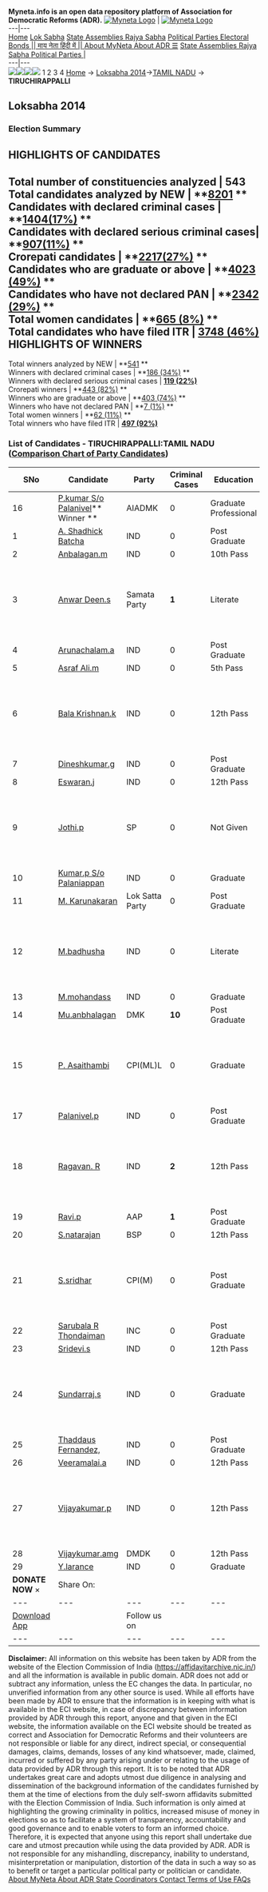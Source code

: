 **Myneta.info is an open data repository platform of Association for Democratic Reforms (ADR).**
[![Myneta Logo](https://www.myneta.info/lib/img/myneta-logo.png)](https://www.myneta.info/) | [![Myneta Logo](https://www.myneta.info/lib/img/adr-logo.png)](https://adrindia.org)  
---|---  
[Home](https://www.myneta.info/) [Lok Sabha](https://www.myneta.info/#ls "Lok Sabha") [ State Assemblies ](https://www.myneta.info/#sa "State Assemblies") [Rajya Sabha](https://www.myneta.info/#rs "Rajya Sabha") [Political Parties ](https://www.myneta.info/party "Political Parties") [ Electoral Bonds ](https://www.myneta.info/electoral_bonds "Electoral Bonds") [ || माय नेता हिंदी में || ](https://translate.google.co.in/translate?prev=hp&hl=en&js=y&u=www.myneta.info&sl=en&tl=hi&history_state0=) [ About MyNeta ](https://adrindia.org/content/about-myneta) [ About ADR ](https://adrindia.org/about-adr/who-we-are) [☰](javascript:void\(0\))
[ State Assemblies ](https://www.myneta.info/#sa "State Assemblies") [ Rajya Sabha ](https://www.myneta.info/#rs "Rajya Sabha") [ Political Parties ](https://www.myneta.info/party "Political Parties")
|   
---|---  
![](https://www.myneta.info/lib/img/banner/banner-1.png)![](https://www.myneta.info/lib/img/banner/banner-2.png)![](https://www.myneta.info/lib/img/banner/banner-3.png)![](https://www.myneta.info/lib/img/banner/banner-4.png)
1  2  3  4 
[Home](https://www.myneta.info/) → [Loksabha 2014](https://www.myneta.info/ls2014/)→[TAMIL NADU](https://www.myneta.info/ls2014/index.php?action=show_constituencies&state_id=22) → **TIRUCHIRAPPALLI**
### 
## Loksabha 2014
###  Election Summary 
HIGHLIGHTS OF CANDIDATES  
---  
Total number of constituencies analyzed |  543   
Total candidates analyzed by NEW | **[8201](https://www.myneta.info/ls2014/index.php?action=summary&subAction=candidates_analyzed&sort=candidate#summary) **  
Candidates with declared criminal cases | **[1404(17%)](https://www.myneta.info/ls2014/index.php?action=summary&subAction=crime&sort=candidate#summary) **  
Candidates with declared serious criminal cases| **[907(11%)](https://www.myneta.info/ls2014/index.php?action=summary&subAction=serious_crime&sort=candidate#summary) **  
Crorepati candidates | **[2217(27%)](https://www.myneta.info/ls2014/index.php?action=summary&subAction=crorepati&sort=candidate#summary) **  
Candidates who are graduate or above | **[4023 (49%)](https://www.myneta.info/ls2014/index.php?action=summary&subAction=education&sort=candidate#summary) **  
Candidates who have not declared PAN | **[2342 (29%)](https://www.myneta.info/ls2014/index.php?action=summary&subAction=without_pan&sort=candidate#summary) **  
Total women candidates | **[665 (8%)](https://www.myneta.info/ls2014/index.php?action=summary&subAction=women_candidate&sort=candidate#summary) **  
Total candidates who have filed ITR | [**3748 (46%)**](https://www.myneta.info/ls2014/index.php?action=summary&subAction=filed_itr&sort=candidate#summary)  
HIGHLIGHTS OF WINNERS  
---  
Total winners analyzed by NEW | **[541](https://www.myneta.info/ls2014/index.php?action=summary&subAction=winner_analyzed&sort=candidate#summary) **  
Winners with declared criminal cases | **[186 (34%)](https://www.myneta.info/ls2014/index.php?action=summary&subAction=winner_crime&sort=candidate#summary) **  
Winners with declared serious criminal cases | **[119 (22%)](https://www.myneta.info/ls2014/index.php?action=summary&subAction=winner_serious_crime&sort=candidate#summary)**  
Crorepati winners | **[443 (82%)](https://www.myneta.info/ls2014/index.php?action=summary&subAction=winner_crorepati&sort=candidate#summary) **  
Winners who are graduate or above | **[403 (74%)](https://www.myneta.info/ls2014/index.php?action=summary&subAction=winner_education&sort=candidate#summary) **  
Winners who have not declared PAN | **[7 (1%)](https://www.myneta.info/ls2014/index.php?action=summary&subAction=winner_without_pan&sort=candidate#summary) **  
Total women winners | **[62 (11%)](https://www.myneta.info/ls2014/index.php?action=summary&subAction=winner_women&sort=candidate#summary) **  
Total winners who have filed ITR | [**497 (92%)**](https://www.myneta.info/ls2014/index.php?action=summary&subAction=winner_filed_itr&sort=candidate#summary)  
### List of Candidates - TIRUCHIRAPPALLI:TAMIL NADU ([Comparison Chart of Party Candidates](https://www.myneta.info/ls2014/comparisonchart.php?constituency_id=496))
SNo | Candidate| Party| Criminal Cases| Education| Age| Total Assets| Liabilities  
---|---|---|---|---|---|---|---  
16  | [P.kumar S/o Palanivel](https://www.myneta.info/ls2014/candidate.php?candidate_id=3952)** Winner ** | AIADMK | 0 | Graduate Professional| 42 | Rs 1,85,22,597 ~ 1 Crore+ | Rs 19,17,891 ~ 19 Lacs+  
1  | [A. Shadhick Batcha](https://www.myneta.info/ls2014/candidate.php?candidate_id=4341) | IND | 0 | Post Graduate| 42 | Rs 7,52,760 ~ 7 Lacs+ | Rs 7,00,000 ~ 7 Lacs+  
2  | [Anbalagan.m](https://www.myneta.info/ls2014/candidate.php?candidate_id=7443) | IND | 0 | 10th Pass| 50 | Rs 12,76,450 ~ 12 Lacs+ | Rs 1,90,000 ~ 1 Lacs+  
3  | [Anwar Deen.s](https://www.myneta.info/ls2014/candidate.php?candidate_id=7439) | Samata Party | **1** | Literate| 37 | ![](https://myneta.info/image_v2.php?myneta_folder=ls2014&candidate_id=7439&col=ta) | ![](https://myneta.info/image_v2.php?myneta_folder=ls2014&candidate_id=7439&col=lia)  
4  | [Arunachalam.a](https://www.myneta.info/ls2014/candidate.php?candidate_id=7442) | IND | 0 | Post Graduate| 40 | Rs 5,70,200 ~ 5 Lacs+ | Rs 0 ~   
5  | [Asraf Ali.m](https://www.myneta.info/ls2014/candidate.php?candidate_id=7444) | IND | 0 | 5th Pass| 39 | Rs 17,36,907 ~ 17 Lacs+ | Rs 5,10,000 ~ 5 Lacs+  
6  | [Bala Krishnan.k](https://www.myneta.info/ls2014/candidate.php?candidate_id=7450) | IND | 0 | 12th Pass| 51 | ![](https://myneta.info/image_v2.php?myneta_folder=ls2014&candidate_id=7450&col=ta) | ![](https://myneta.info/image_v2.php?myneta_folder=ls2014&candidate_id=7450&col=lia)  
7  | [Dineshkumar.g](https://www.myneta.info/ls2014/candidate.php?candidate_id=7452) | IND | 0 | Post Graduate| 27 | Rs 63,79,498 ~ 63 Lacs+ | Rs 17,73,000 ~ 17 Lacs+  
8  | [Eswaran.j](https://www.myneta.info/ls2014/candidate.php?candidate_id=7446) | IND | 0 | 12th Pass| 31 | Rs 41,000 ~ 41 Thou+ | Rs 0 ~   
9  | [Jothi.p](https://www.myneta.info/ls2014/candidate.php?candidate_id=7441) | SP | 0 | Not Given| 47 | ![](https://myneta.info/image_v2.php?myneta_folder=ls2014&candidate_id=7441&col=ta) | ![](https://myneta.info/image_v2.php?myneta_folder=ls2014&candidate_id=7441&col=lia)  
10  | [Kumar.p S/o Palaniappan](https://www.myneta.info/ls2014/candidate.php?candidate_id=7455) | IND | 0 | Graduate| 40 | Rs 10,90,000 ~ 10 Lacs+ | Rs 1,55,000 ~ 1 Lacs+  
11  | [M. Karunakaran](https://www.myneta.info/ls2014/candidate.php?candidate_id=4344) | Lok Satta Party | 0 | Post Graduate| 45 | Rs 73,19,600 ~ 73 Lacs+ | Rs 0 ~   
12  | [M.badhusha](https://www.myneta.info/ls2014/candidate.php?candidate_id=4044) | IND | 0 | Literate| 29 | ![](https://myneta.info/image_v2.php?myneta_folder=ls2014&candidate_id=4044&col=ta) | ![](https://myneta.info/image_v2.php?myneta_folder=ls2014&candidate_id=4044&col=lia)  
13  | [M.mohandass](https://www.myneta.info/ls2014/candidate.php?candidate_id=3951) | IND | 0 | Graduate| 62 | Rs 2,16,87,000 ~ 2 Crore+ | Rs 27,45,000 ~ 27 Lacs+  
14  | [Mu.anbhalagan](https://www.myneta.info/ls2014/candidate.php?candidate_id=3949) | DMK | **10** | Post Graduate| 58 | Rs 7,82,17,356 ~ 7 Crore+ | Rs 1,29,64,048 ~ 1 Crore+  
15  | [P. Asaithambi](https://www.myneta.info/ls2014/candidate.php?candidate_id=4343) | CPI(ML)L | 0 | Graduate| 42 | ![](https://myneta.info/image_v2.php?myneta_folder=ls2014&candidate_id=4343&col=ta) | ![](https://myneta.info/image_v2.php?myneta_folder=ls2014&candidate_id=4343&col=lia)  
17  | [Palanivel.p](https://www.myneta.info/ls2014/candidate.php?candidate_id=7451) | IND | 0 | Post Graduate| 45 | Rs 2,49,53,196 ~ 2 Crore+ | Rs 1,64,07,645 ~ 1 Crore+  
18  | [Ragavan. R](https://www.myneta.info/ls2014/candidate.php?candidate_id=7445) | IND | **2** | 12th Pass| 57 | ![](https://myneta.info/image_v2.php?myneta_folder=ls2014&candidate_id=7445&col=ta) | ![](https://myneta.info/image_v2.php?myneta_folder=ls2014&candidate_id=7445&col=lia)  
19  | [Ravi.p](https://www.myneta.info/ls2014/candidate.php?candidate_id=7440) | AAP | **1** | Post Graduate| 59 | Rs 1,37,774 ~ 1 Lacs+ | Rs 81,869 ~ 81 Thou+  
20  | [S.natarajan](https://www.myneta.info/ls2014/candidate.php?candidate_id=4043) | BSP | 0 | 12th Pass| 63 | Rs 65,85,500 ~ 65 Lacs+ | Rs 10,50,000 ~ 10 Lacs+  
21  | [S.sridhar](https://www.myneta.info/ls2014/candidate.php?candidate_id=4045) | CPI(M) | 0 | Post Graduate| 55 | ![](https://myneta.info/image_v2.php?myneta_folder=ls2014&candidate_id=4045&col=ta) | ![](https://myneta.info/image_v2.php?myneta_folder=ls2014&candidate_id=4045&col=lia)  
22  | [Sarubala R Thondaiman](https://www.myneta.info/ls2014/candidate.php?candidate_id=7437) | INC | 0 | Post Graduate| 55 | Rs 57,07,72,432 ~ 57 Crore+ | Rs 15,13,575 ~ 15 Lacs+  
23  | [Sridevi.s](https://www.myneta.info/ls2014/candidate.php?candidate_id=7447) | IND | 0 | 12th Pass| 38 | Rs 7,35,000 ~ 7 Lacs+ | Rs 0 ~   
24  | [Sundarraj.s](https://www.myneta.info/ls2014/candidate.php?candidate_id=7454) | IND | 0 | Graduate| 55 | ![](https://myneta.info/image_v2.php?myneta_folder=ls2014&candidate_id=7454&col=ta) | ![](https://myneta.info/image_v2.php?myneta_folder=ls2014&candidate_id=7454&col=lia)  
25  | [Thaddaus Fernandez,](https://www.myneta.info/ls2014/candidate.php?candidate_id=7453) | IND | 0 | Post Graduate| 62 | Rs 58,41,080 ~ 58 Lacs+ | Rs 0 ~   
26  | [Veeramalai.a](https://www.myneta.info/ls2014/candidate.php?candidate_id=7448) | IND | 0 | 12th Pass| 42 | Rs 33,56,000 ~ 33 Lacs+ | Rs 0 ~   
27  | [Vijayakumar.p](https://www.myneta.info/ls2014/candidate.php?candidate_id=7449) | IND | 0 | 12th Pass| 36 | ![](https://myneta.info/image_v2.php?myneta_folder=ls2014&candidate_id=7449&col=ta) | ![](https://myneta.info/image_v2.php?myneta_folder=ls2014&candidate_id=7449&col=lia)  
28  | [Vijaykumar.amg](https://www.myneta.info/ls2014/candidate.php?candidate_id=7438) | DMDK | 0 | 12th Pass| 47 | Rs 11,91,79,136 ~ 11 Crore+ | Rs 1,73,55,409 ~ 1 Crore+  
29  | [Y.larance](https://www.myneta.info/ls2014/candidate.php?candidate_id=3948) | IND | 0 | Graduate| 39 | Rs 31,97,000 ~ 31 Lacs+ | Rs 2,50,000 ~ 2 Lacs+  
|  **DONATE NOW** × |  Share On:  | [](https://api.whatsapp.com/send?text=https%3A%2F%2Fmyneta.info%2Fpunjab2022%2Findex.php%3Faction%3Dshow_constituencies%26state_id%3D19) | [](https://www.facebook.com/sharer/sharer.php?u=https%3A%2F%2Fmyneta.info%2Fpunjab2022%2Findex.php%3Faction%3Dshow_constituencies%26state_id%3D19) | [](https://twitter.com/share?url=https%3A%2F%2Fmyneta.info%2Fpunjab2022%2Findex.php%3Faction%3Dshow_constituencies%26state_id%3D19)  
---|---|---|---|---  
| [ Download App ](https://play.google.com/store/apps/details?id=com.webrosoft.myneta1&pcampaignid=pcampaignidMKT-Other-global-all-co-prtnr-py-PartBadge-Mar2515-1) | [](https://play.google.com/store/apps/details?id=com.webrosoft.myneta1&pcampaignid=pcampaignidMKT-Other-global-all-co-prtnr-py-PartBadge-Mar2515-1) |  Follow us on  | [](https://www.facebook.com/adrindia.org/) | [](https://twitter.com/adrspeaks) | [](https://groups.google.com/g/national-election-watch?hl=en&pli=1) | [](https://www.instagram.com/adrspeaks/) | [](https://www.youtube.com/user/adrspeaks) | [](https://sharechat.com/profile/adrspeaks)  
---|---|---|---|---|---|---|---|---  
**Disclaimer:** All information on this website has been taken by ADR from the website of the Election Commission of India (https://affidavitarchive.nic.in/) and all the information is available in public domain. ADR does not add or subtract any information, unless the EC changes the data. In particular, no unverified information from any other source is used. While all efforts have been made by ADR to ensure that the information is in keeping with what is available in the ECI website, in case of discrepancy between information provided by ADR through this report, anyone and that given in the ECI website, the information available on the ECI website should be treated as correct and Association for Democratic Reforms and their volunteers are not responsible or liable for any direct, indirect special, or consequential damages, claims, demands, losses of any kind whatsoever, made, claimed, incurred or suffered by any party arising under or relating to the usage of data provided by ADR through this report. It is to be noted that ADR undertakes great care and adopts utmost due diligence in analysing and dissemination of the background information of the candidates furnished by them at the time of elections from the duly self-sworn affidavits submitted with the Election Commission of India. Such information is only aimed at highlighting the growing criminality in politics, increased misuse of money in elections so as to facilitate a system of transparency, accountability and good governance and to enable voters to form an informed choice. Therefore, it is expected that anyone using this report shall undertake due care and utmost precaution while using the data provided by ADR. ADR is not responsible for any mishandling, discrepancy, inability to understand, misinterpretation or manipulation, distortion of the data in such a way so as to benefit or target a particular political party or politician or candidate. 
[ About MyNeta ](https://adrindia.org/content/about-myneta) [ About ADR ](https://adrindia.org/about-adr/who-we-are) [ State Coordinators ](https://adrindia.org/about-adr/state-coordinators) [ Contact ](https://adrindia.org/contact-us) [ Terms of Use ](https://adrindia.org/content/adr-terms-use) [ FAQs ](https://adrindia.org/content/faqs)
